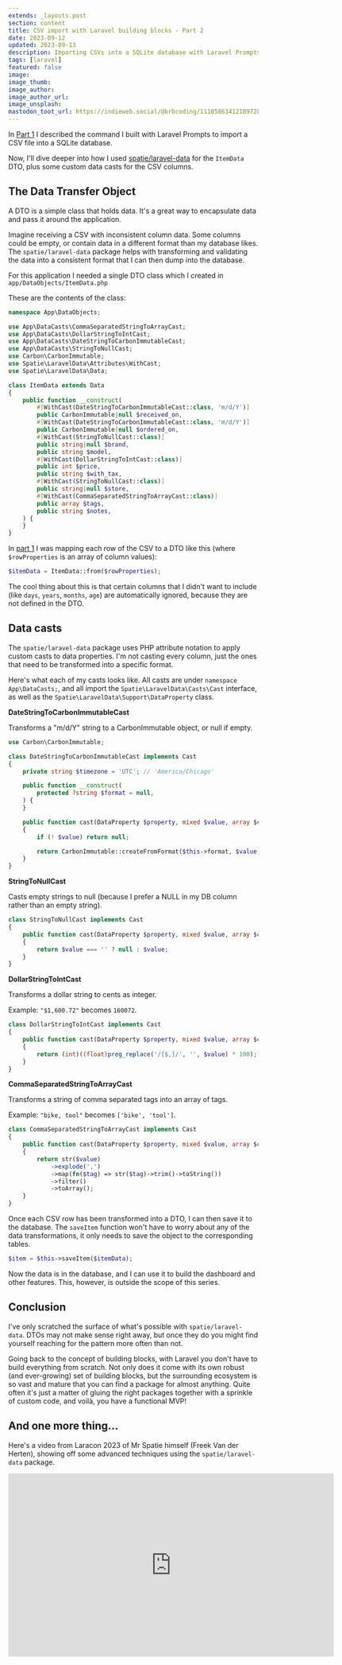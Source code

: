 ```yaml
---
extends: _layouts.post
section: content
title: CSV import with Laravel building blocks - Part 2
date: 2023-09-12
updated: 2023-09-13
description: Importing CSVs into a SQLite database with Laravel Prompts, spatie/laravel-data, and spatie/simple-excel, part 2.
tags: [laravel]
featured: false
image:
image_thumb:
image_author:
image_author_url:
image_unsplash:
mastodon_toot_url: https://indieweb.social/@brbcoding/111058634121897287
---
```


In [Part 1](/blog/csv-import-with-laravel-building-blocks-part-1/) I described the command I built with Laravel Prompts to import a CSV file into a SQLite database.

Now, I'll dive deeper into how I used [spatie/laravel-data](https://spatie.be/docs/laravel-data/v3/introduction) for the `ItemData` DTO, plus some custom data casts for the CSV columns.

## The Data Transfer Object

A DTO is a simple class that holds data. It's a great way to encapsulate data and pass it around the application.

Imagine receiving a CSV with inconsistent column data. Some columns could be empty, or contain data in a different format than my database likes. The `spatie/laravel-data` package helps with transforming and validating the data into a consistent format that I can then dump into the database.

For this application I needed a single DTO class which I created in `app/DataObjects/ItemData.php`

These are the contents of the class:

```php
namespace App\DataObjects;

use App\DataCasts\CommaSeparatedStringToArrayCast;
use App\DataCasts\DollarStringToIntCast;
use App\DataCasts\DateStringToCarbonImmutableCast;
use App\DataCasts\StringToNullCast;
use Carbon\CarbonImmutable;
use Spatie\LaravelData\Attributes\WithCast;
use Spatie\LaravelData\Data;

class ItemData extends Data
{
    public function __construct(
        #[WithCast(DateStringToCarbonImmutableCast::class, 'm/d/Y')]
        public CarbonImmutable|null $received_on,
        #[WithCast(DateStringToCarbonImmutableCast::class, 'm/d/Y')]
        public CarbonImmutable|null $ordered_on,
        #[WithCast(StringToNullCast::class)]
        public string|null $brand,
        public string $model,
        #[WithCast(DollarStringToIntCast::class)]
        public int $price,
        public string $with_tax,
        #[WithCast(StringToNullCast::class)]
        public string|null $store,
        #[WithCast(CommaSeparatedStringToArrayCast::class)]
        public array $tags,
        public string $notes,
    ) {
    }
}
```

In [part 1](/blog/csv-import-with-laravel-building-blocks-part-1/) I was mapping each row of the CSV to a DTO like this (where `$rowProperties` is an array of column values):

```php
$itemData = ItemData::from($rowProperties);
```

The cool thing about this is that certain columns that I didn't want to include (like `days`, `years`, `months`, `age`) are automatically ignored, because they are not defined in the DTO.

## Data casts

The `spatie/laravel-data` package uses PHP attribute notation to apply custom casts to data properties. I'm not casting every column, just the ones that need to be transformed into a specific format.

Here's what each of my casts looks like. All casts are under `namespace App\DataCasts;`, and all import the `Spatie\LaravelData\Casts\Cast` interface, as well as the `Spatie\LaravelData\Support\DataProperty` class.

**DateStringToCarbonImmutableCast**

Transforms a "m/d/Y" string to a CarbonImmutable object, or null if empty.

```php
use Carbon\CarbonImmutable;

class DateStringToCarbonImmutableCast implements Cast
{
    private string $timezone = 'UTC'; // 'America/Chicago'

    public function __construct(
        protected ?string $format = null,
    ) {
    }

    public function cast(DataProperty $property, mixed $value, array $context): ?CarbonImmutable
    {
        if (! $value) return null;

        return CarbonImmutable::createFromFormat($this->format, $value, $this->timezone)->startOfDay();
    }
}
```

**StringToNullCast**

Casts empty strings to null (because I prefer a NULL in my DB column rather than an empty string).

```php
class StringToNullCast implements Cast
{
    public function cast(DataProperty $property, mixed $value, array $context): string|null
    {
        return $value === '' ? null : $value;
    }
}
```

**DollarStringToIntCast**

Transforms a dollar string to cents as integer.

Example: `"$1,600.72"` becomes `160072`.

```php
class DollarStringToIntCast implements Cast
{
    public function cast(DataProperty $property, mixed $value, array $context): int
    {
        return (int)((float)preg_replace('/[$,]/', '', $value) * 100);
    }
}
```

**CommaSeparatedStringToArrayCast**

Transforms a string of comma separated tags into an array of tags.

Example: `"bike, tool"` becomes `['bike', 'tool']`.

```php
class CommaSeparatedStringToArrayCast implements Cast
{
    public function cast(DataProperty $property, mixed $value, array $context): array
    {
        return str($value)
            ->explode(',')
            ->map(fn($tag) => str($tag)->trim()->toString())
            ->filter()
            ->toArray();
    }
}
```

Once each CSV row has been transformed into a DTO, I can then save it to the database. The `saveItem` function won't have to worry about any of the data transformations, it only needs to save the object to the corresponding tables.

```php
$item = $this->saveItem($itemData);
```

Now the data is in the database, and I can use it to build the dashboard and other features. This, however, is outside the scope of this series.

## Conclusion

I've only scratched the surface of what's possible with `spatie/laravel-data`. DTOs may not make sense right away, but once they do you might find yourself reaching for the pattern more often than not.

Going back to the concept of building blocks, with Laravel you don't have to build everything from scratch. Not only does it come with its own robust (and ever-growing) set of building blocks, but the surrounding ecosystem is so vast and mature that you can find a package for almost anything. Quite often it's just a matter of gluing the right packages together with a sprinkle of custom code, and voilà, you have a functional MVP!

## And one more thing...

Here's a video from Laracon 2023 of Mr Spatie himself (Freek Van der Herten), showing off some advanced techniques using the `spatie/laravel-data` package.

<iframe width="656" height="369" src="https://www.youtube.com/embed/CrO_7Df1cBc" title="Freek Van Der Herten &quot;Enjoying Laravel Data&quot; - Laracon US 2023 Nashville" frameborder="0" allow="accelerometer; autoplay; clipboard-write; encrypted-media; gyroscope; picture-in-picture; web-share" allowfullscreen></iframe>
